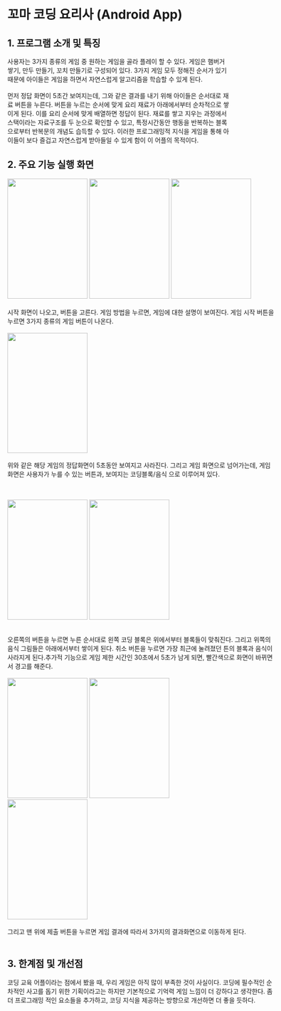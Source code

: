 꼬마 코딩 요리사 (Android App)
================

## 1. 프로그램 소개 및 특징
사용자는 3가지 종류의 게임 중 원하는 게임을 골라 플레이 할 수 있다. 게임은 햄버거 쌓기, 만두 만들기, 꼬치 만들기로 구성되어 있다. 3가지 게임 모두 정해진 순서가 있기 때문에 아이들은 게임을 하면서 자연스럽게 알고리즘을 학습할 수 있게 된다.  
<br/>
먼저 정답 화면이 5초간 보여지는데, 그와 같은 결과를 내기 위해 아이들은 순서대로 재료 버튼을 누른다. 버튼을 누르는 순서에 맞게 요리 재료가 아래에서부터 순차적으로 쌓이게 된다. 이를 요리 순서에 맞게 배열하면 정답이 된다. 재료를 쌓고 지우는 과정에서 스택이라는 자료구조를 두 눈으로 확인할 수 있고, 특정시간동안 행동을 반복하는 블록으로부터 반복문의 개념도 습득할 수 있다. 이러한 프로그래밍적 지식을 게임을 통해 아이들이 보다 즐겁고 자연스럽게 받아들일 수 있게 함이 이 어플의 목적이다. 


## 2. 주요 기능 실행 화면


<div class="parent" style="width: 600px; height: 250px;">
    <div class="child"img width="250" height="250" src="https://user-images.githubusercontent.com/37864097/92612262-ac9af580-f2f4-11ea-8e46-9cf094215a5a.png">
</div>
<img width="180" height="270" src="https://user-images.githubusercontent.com/37864097/92998182-5aa3db00-f553-11ea-8039-945e6c8eb4ce.png">
<img width="180" height="270" src="https://user-images.githubusercontent.com/37864097/92998183-5bd50800-f553-11ea-907a-961af9044550.png">
<img width="180" height="270" src="https://user-images.githubusercontent.com/37864097/93021151-3bbd4b80-f61c-11ea-97f1-24b7b48c06da.png">
<br/><br/>
시작 화면이 나오고, 버튼을 고른다. 게임 방법을 누르면, 게임에 대한 설명이 보여진다. 게임 시작 버튼을 누르면 3가지 종류의 게임 버튼이 나온다.
<br/><br/>
<img width="180" height="270" src="https://user-images.githubusercontent.com/37864097/93021152-3bbd4b80-f61c-11ea-95e0-21789140493c.png">
<br/><br/>
 위와 같은 해당 게임의 정답화면이 5초동안 보여지고 사라진다. 그리고 게임 화면으로 넘어가는데, 게임 화면은 사용자가 누를 수 있는 버튼과, 보여지는 코딩블록/음식 으로 이루어져 있다.   
    
<br/><br/>
<img width="180" height="270" src="https://user-images.githubusercontent.com/37864097/93021154-3c55e200-f61c-11ea-8ad6-077e164c4efb.png">
<img width="180" height="270" src="https://user-images.githubusercontent.com/37864097/93021155-3c55e200-f61c-11ea-8db7-0b2a87640256.png">
<br/><br/>
  
오른쪽의 버튼을 누르면 누른 순서대로 왼쪽 코딩 블록은 위에서부터 블록들이 맞춰진다. 그리고 위쪽의 음식 그림들은 아래에서부터 쌓이게 된다. 취소 버튼을 누르면 가장 최근에 눌려졌던 튼의 블록과 음식이 사라지게 된다.추가적 기능으로 게임 제한 시간인 30초에서 5초가 남게 되면, 빨간색으로 화면이 바뀌면서 경고를 해준다.
<br/><br/>
<img width="180" height="270" src="https://user-images.githubusercontent.com/37864097/93021156-3cee7880-f61c-11ea-814b-dfe1872d67f3.png">
<img width="180" height="270" src="https://user-images.githubusercontent.com/37864097/93021157-3cee7880-f61c-11ea-9c2d-3e31a3bc9290.png">    
<img width="180" height="270" src="https://user-images.githubusercontent.com/37864097/93021149-3a8c1e80-f61c-11ea-830f-9ec203a17bf0.png"><br/><br/>
그리고 맨 위에 제출 버튼을 누르면 게임 결과에 따라서 3가지의 결과화면으로 이동하게 된다.
<br/><br/>
## 3. 한계점 및 개선점
코딩 교육 어플이라는 점에서 봤을 때, 우리 게임은 아직 많이 부족한 것이 사실이다. 코딩에 필수적인 순차적인 사고를 돕기 위한 기획이라고는 하지만 기본적으로 기억력 게임 느낌이 더 강하다고 생각한다. 좀 더 프로그래밍 적인 요소들을 추가하고, 코딩 지식을 제공하는 방향으로 개선하면 더 좋을 듯하다.  
